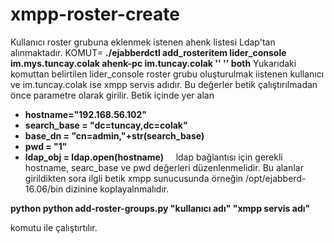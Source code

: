 # xmpp-roster-create

Kullanıcı roster grubuna eklenmek istenen ahenk listesi Ldap'tan alınmaktadır. 
KOMUT= **./ejabberdctl add_rosteritem lider_console im.mys.tuncay.colak  ahenk-pc im.tuncay.colak '' '' both**
Yukarıdaki komuttan belirtilen lider_console roster grubu oluşturulmak iistenen kullanıcı ve im.tuncay.colak ise xmpp servis adıdır. Bu değerler betik çalıştırılmadan önce parametre olarak girilir.
Betik içinde yer alan 
 
* **hostname="192.168.56.102"**
* **search_base = "dc=tuncay,dc=colak"**
* **base_dn = "cn=admin,"+str(search_base)**
* **pwd = "1"**
* **ldap_obj = ldap.open(hostname)**
    
ldap bağlantısı için gerekli 
hostname, searc_base ve pwd değerleri düzenlenmelidir.
Bu alanlar girildikten sora ilgli betik xmpp sunucusunda örneğin /opt/ejabberd-16.06/bin dizinine koplayalnmalıdır. 

**python python add-roster-groups.py "kullanıcı adı" "xmpp servis adı"**

komutu ile çalıştırtılır.
